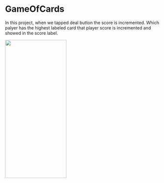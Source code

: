 # GameOfCards

In this project, when we tapped deal button the score is incremented.
Which palyer has the highest labeled card that player score is incremented and showed in the score label.

<img src="https://user-images.githubusercontent.com/88314161/128012618-b7d4a561-699b-4d26-9b91-dbb55d524b59.png" width="200" height="450" />

